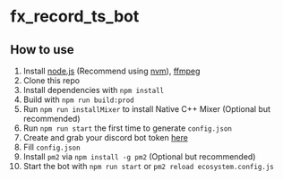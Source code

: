 # fx_record_ts_bot

## How to use

1. Install [node.js](https://nodejs.org/en/) (Recommend using [nvm](https://github.com/nvm-sh/nvm)), [ffmpeg](https://ffmpeg.org/)
2. Clone this repo
3. Install dependencies with `npm install`
4. Build with `npm run build:prod`
5. Run `npm run installMixer` to install Native C++ Mixer (Optional but recommended)
6. Run `npm run start` the first time to generate `config.json`
7. Create and grab your discord bot token [here](https://discordapp.com/developers/applications/)
8. Fill `config.json`
9. Install `pm2` via `npm install -g pm2` (Optional but recommended)
10. Start the bot with `npm run start` or `pm2 reload ecosystem.config.js`
